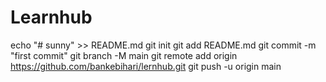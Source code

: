 # Learnhub
echo "# sunny" >> README.md
git init
git add README.md
git commit -m "first commit"
git branch -M main
git remote add origin https://github.com/bankebihari/lernhub.git
git push -u origin main
